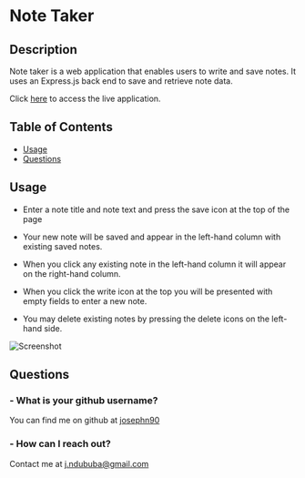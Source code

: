 
# Note Taker

## Description 

Note taker is a web application that enables users to write and save notes. It uses an Express.js back end to save and retrieve note data.

Click [here](https://alluring-lake-clark-53404.herokuapp.com/index.html) to access the live application.

## Table of Contents

* [Usage](#usage)
* [Questions](#questions)

## Usage

- Enter a note title and note text and press the save icon at the top of the page

- Your new note will be saved and appear in the left-hand column with existing saved notes.

- When you click any existing note in the left-hand column it will appear on the right-hand column.

- When you click the write icon at the top  you will be presented with empty fields to enter a new note.

- You may delete existing notes by pressing the delete icons on the left-hand side.

![Screenshot](https://i.imgur.com/DNZPjHu.jpg)

## Questions

### - What is your github username?

You can find me on github at [josephn90](https://github.com/josephn90)

### - How can I reach out?

Contact me at <j.ndububa@gmail.com>
